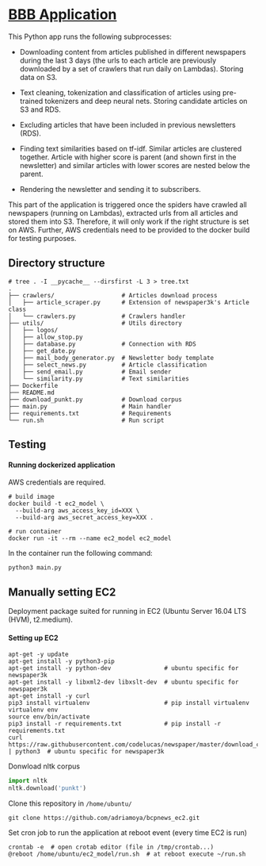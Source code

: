 # [BBB Application](https://medium.com/@adriamoyaortiz/classifying-news-articles-to-build-a-customized-newsletter-automatically-ede6ad9ef725)

This Python app runs the following subprocesses:

* Downloading content from articles published in different newspapers during the last 3 days (the urls to each article are previously downloaded by a set of crawlers that run daily on Lambdas). Storing data on S3.

* Text cleaning, tokenization and classification of articles using pre-trained tokenizers and deep neural nets. Storing candidate articles on S3 and RDS.

* Excluding articles that have been included in previous newsletters (RDS).

* Finding text similarities based on tf-idf. Similar articles are clustered together. Article with higher score is parent (and shown first in the newsletter) and similar articles with lower scores are nested below the parent.

* Rendering the newsletter and sending it to subscribers.

This part of the application is triggered once the spiders have crawled all newspapers (running on Lambdas), extracted urls from all articles and stored them into S3. Therefore, it will only work if the right structure is set on AWS. Further, AWS credentials need to be provided to the docker build for testing purposes.

## Directory structure

```shell
# tree . -I __pycache__ --dirsfirst -L 3 > tree.txt
.
├── crawlers/                   # Articles download process
│   ├── article_scraper.py      # Extension of newspaper3k's Article class
│   └── crawlers.py             # Crawlers handler
├── utils/                      # Utils directory
│   ├── logos/
│   ├── allow_stop.py
│   ├── database.py             # Connection with RDS
│   ├── get_date.py
│   ├── mail_body_generator.py  # Newsletter body template
│   ├── select_news.py          # Article classification
│   ├── send_email.py           # Email sender
│   └── similarity.py           # Text similarities
├── Dockerfile
├── README.md
├── download_punkt.py           # Download corpus
├── main.py                     # Main handler
├── requirements.txt            # Requirements
└── run.sh                      # Run script
```

## Testing
<h4>Running dockerized application</h4>

AWS credentials are required.

```shell
# build image
docker build -t ec2_model \
  --build-arg aws_access_key_id=XXX \
  --build-arg aws_secret_access_key=XXX .

# run container
docker run -it --rm --name ec2_model ec2_model
```

In the container run the following command:

```shell
python3 main.py
```

## Manually setting EC2

Deployment package suited for running in EC2 (Ubuntu Server 16.04 LTS (HVM), t2.medium).

<h4>Setting up EC2</h4>

```shell
apt-get -y update
apt-get install -y python3-pip
apt-get install -y python-dev               # ubuntu specific for newspaper3k
apt-get install -y libxml2-dev libxslt-dev  # ubuntu specific for newspaper3k
apt-get install -y curl
pip3 install virtualenv                     # pip install virtualenv
virtualenv env
source env/bin/activate
pip3 install -r requirements.txt            # pip install -r requirements.txt
curl https://raw.githubusercontent.com/codelucas/newspaper/master/download_corpora.py | python3  # ubuntu specific for newspaper3k
```

Donwload nltk corpus

```python
import nltk
nltk.download('punkt')
```

Clone this repository in `/home/ubuntu/`

```shell
git clone https://github.com/adriamoya/bcpnews_ec2.git
```

Set cron job to run the application at reboot event (every time EC2 is run)
```shell
crontab -e  # open crotab editor (file in /tmp/crontab...)
@reboot /home/ubuntu/ec2_model/run.sh  # at reboot execute ~/run.sh
```
